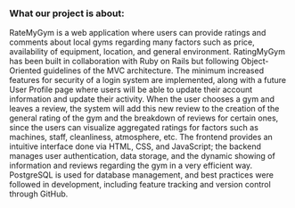 ### **What our project is about:**

RateMyGym is a web application where users can provide ratings and comments about local gyms regarding many factors
such as price, availability of equipment, location, and general environment. RatingMyGym has been built in collaboration
with Ruby on Rails but following Object-Oriented guidelines of the MVC architecture. The minimum increased features for 
security of a login system are implemented, along with a future User Profile page where users will be able to update their
 account information and update their activity. When the user chooses a gym and leaves a review, the system will add this
 new review to the creation of the general rating of the gym and the breakdown of reviews for certain ones, since the users
 can visualize aggregated ratings for factors such as machines, staff, cleanliness, atmosphere, etc. The frontend provides 
 an intuitive interface done via HTML, CSS, and JavaScript; the backend manages user authentication, data storage, and the
 dynamic showing of information and reviews regarding the gym in a very efficient way. PostgreSQL is used for database management, 
 and best practices were followed in development, including feature tracking and version control through GitHub.

